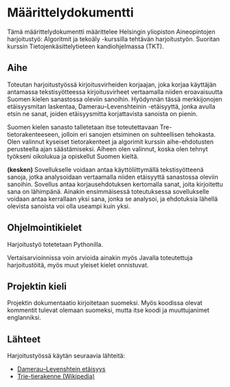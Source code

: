# Määrittelydokumentti
Tämä määrittelydokumentti määrittelee Helsingin yliopiston Aineopintojen harjoitustyö: Algoritmit ja tekoäly -kurssilla tehtävän harjoitustyön. Suoritan kurssin Tietojenkäsittelytieteen kandiohjelmassa (TKT).

## Aihe
Toteutan harjoitustyössä kirjoitusvirheiden korjaajan, joka korjaa käyttäjän antamassa tekstisyötteessa kirjoitusvirheet vertaamalla niiden eroavaisuutta Suomen kielen sanastossa oleviin sanoihin. Hyödynnän tässä merkkijonojen etäisyysmitan laskentaa, Damerau–Levenshteinin -etäisyyttä, jonka avulla etsin ne sanat, joiden etäisyysmitta korjattavista sanoista on pienin.

 Suomen kielen sanasto talletetaan itse toteutettavaan Tre-tietorakenteeseen, jolloin eri sanojen etsiminen on suhteellisen tehokasta. Olen valinnut kyseiset tietorakenteet ja algorimit kurssin aihe-ehdotusten perusteella ajan säästämiseksi. Aiheen olen valinnut, koska olen tehnyt työkseni oikolukua ja opiskellut Suomen kieltä.

**(kesken)** Sovellukselle voidaan antaa käyttöliittymällä tekstisyötteenä sanoja, jotka analysoidaan vertaamalla niiden etäisyyttä sanastossa oleviin sanoihin. Sovellus antaa korjausehdotuksen kertomalla sanat, joita kirjoitettu sana on lähimpänä. Ainakin ensimmäisessä toteutuksessa sovellukselle voidaan antaa kerrallaan yksi sana, jonka se analysoi, ja ehdotuksia lähellä olevista sanoista voi olla useampi kuin yksi.

## Ohjelmointikielet
Harjoitustyö totetetaan Pythonilla.

Vertaisarvioinnissa voin arvioida ainakin myös Javalla toteutettuja harjoitustöitä, myös muut yleiset kielet onnistuvat.

## Projektin kieli

Projektin dokumentaatio kirjoitetaan suomeksi. Myös koodissa olevat kommentit tulevat olemaan suomeksi, mutta itse koodi ja muuttujanimet englanniksi.

## Lähteet 
Harjoitustyössä käytän seuraavia lähteitä:

- [Damerau–Levenshtein etäisyys](https://en.wikipedia.org/wiki/Damerau%E2%80%93Levenshtein_distance)
- [Trie-tierakenne (Wikipedia)](https://en.wikipedia.org/wiki/Trie)


